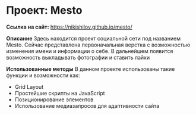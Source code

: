 # Проект: Mesto

**Ссылка на сайт:**
https://nikishilov.github.io/mesto/

**Описание**
Здесь находится проект социальной сети под названием Mesto. Сейчас представлена первоначальная верстка с возможностью изменения имени и информации о себе. В дальнейшем появится возможность выкладывать фотографии и ставить лайки

**Использованные методы**
В данном проекте использованы такие функции и возможности как:
* Grid Layout
* Простейшие скрипты на JavaScript
* Позиционирование элементов
* Использование медиазапросов для адаптивности сайта

